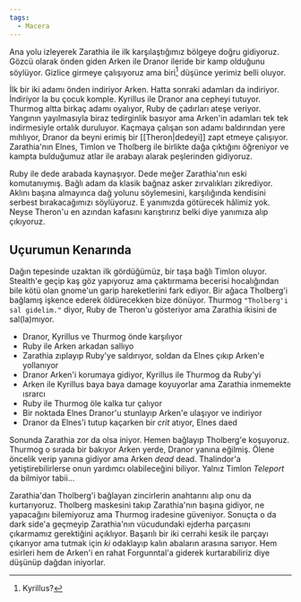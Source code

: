 ```yaml
---  
tags:  
  - Macera  
---  
```

  
Ana yolu izleyerek Zarathia ile ilk karşılaştığımız bölgeye doğru gidiyoruz. Gözcü olarak önden giden Arken ile Dranor ileride bir kamp olduğunu söylüyor. Gizlice girmeye çalışıyoruz ama biri[^1] düşünce yerimiz belli oluyor.  
  
İlk bir iki adamı önden indiriyor Arken. Hatta sonraki adamları da indiriyor. İndiriyor la bu çocuk komple. Kyrillus ile Dranor ana cepheyi tutuyor. Thurmog altta birkaç adamı oyalıyor, Ruby de çadırları ateşe veriyor. Yangının yayılmasıyla biraz tedirginlik basıyor ama Arken'in adamları tek tek indirmesiyle ortalık duruluyor. Kaçmaya çalışan son adamı baldırından yere mıhlıyor, Dranor da beyni erimiş bir [[Theron|dedeyi]] zapt etmeye çalışıyor. Zarathia'nın Elnes, Timlon ve Tholberg ile birlikte dağa çıktığını öğreniyor ve kampta bulduğumuz atlar ile arabayı alarak peşlerinden gidiyoruz.  
  
Ruby ile dede arabada kaynaşıyor. Dede meğer Zarathia'nın eski komutanıymış. Bağlı adam da klasik bağnaz asker zırvalıkları zikrediyor. Aklını başına almayınca dağ yolunu söylemesini, karşılığında kendisini serbest bırakacağımızı söylüyoruz. E yanımızda götürecek hâlimiz yok. Neyse Theron'u en azından kafasını karıştırırız belki diye yanımıza alıp çıkıyoruz.  
  
## Uçurumun Kenarında  
  
Dağın tepesinde uzaktan ilk gördüğümüz, bir taşa bağlı Timlon oluyor. Stealth'e geçip kaş göz yapıyoruz ama çaktırmama becerisi hocalığından bile kötü olan gnome'un garip hareketlerini fark ediyor. Bir ağaca Tholberg'i bağlamış işkence ederek öldürecekken bize dönüyor. Thurmog `"Tholberg'i sal gidelim."` diyor, Ruby de Theron'u gösteriyor ama Zarathia ikisini de sal(la)mıyor.  

- Dranor, Kyrillus ve Thurmog önde karşılıyor  
- Ruby ile Arken arkadan sallıyo  
- Zarathia zıplayıp Ruby'ye saldırıyor, soldan da Elnes çıkıp Arken'e yollanıyor  
- Dranor Arken'i korumaya gidiyor, Kyrillus ile Thurmog da Ruby'yi  
- Arken ile Kyrillus baya baya damage koyuyorlar ama Zarathia inmemekte ısrarcı  
- Ruby ile Thurmog öle kalka tur çalıyor  
- Bir noktada Elnes Dranor'u stunlayıp Arken'e ulaşıyor ve indiriyor  
- Dranor da Elnes'i tutup kaçarken bir *crit* atıyor, Elnes daed  
  
Sonunda Zarathia zor da olsa iniyor. Hemen bağlayıp Tholberg'e koşuyoruz. Thurmog o sırada bir bakıyor Arken yerde, Dranor yanına eğilmiş. Ölene öncelik verip yanına gidiyor ama Arken *dead* dead. Thalindor'a yetiştirebilirlerse onun yardımcı olabileceğini biliyor. Yalnız Timlon *Teleport* da bilmiyor tabii...  
  
Zarathia'dan Tholberg'i bağlayan zincirlerin anahtarını alıp onu da kurtarıyoruz.  Tholberg maskesini takıp Zarathia'nın başına gidiyor, ne yapacağını bilemiyoruz ama Thurmog iradesine güveniyor. Sonuçta o da dark side'a geçmeyip Zarathia'nın vücudundaki ejderha parçasını çıkarmamız gerektiğini açıklıyor. Başarılı bir iki cerrahi kesik ile parçayı çıkarıyor ama tutmak için *ki* odaklayıp kalın abaların arasına sarıyor. Hem esirleri hem de Arken'i en rahat Forgunntal'a giderek kurtarabiliriz diye düşünüp dağdan iniyorlar.  
  
[^1]: Kyrillus?